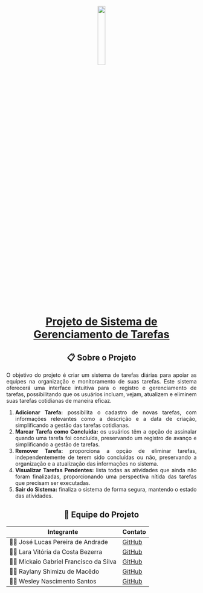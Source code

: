 <p align="center">
  <img src="https://i.imgur.com/HuVsWVG.png" style="width: 20%; max-width: 50%; height: auto;">
</p>


<div align="center">
  <h1>
    <a href="https://github.com/Jose1Lucas/project-03">Projeto de Sistema de Gerenciamento de Tarefas</a>
  </h1>
</div>

<div align="center">
  <h2>📋 Sobre o Projeto</h2>
</div>
<p align="justify">
O objetivo do projeto é criar um sistema de tarefas diárias para apoiar as equipes na organização e monitoramento de suas tarefas. Este sistema oferecerá uma interface intuitiva para o registro e gerenciamento de tarefas, possibilitando que os usuários incluam, vejam, atualizem e eliminem suas tarefas cotidianas de maneira eficaz.
</p>

<div align="justify">
  <ol>
    <li><b>Adicionar Tarefa:</b> possibilita o cadastro de novas tarefas, com informações relevantes como a descrição e a data de criação, simplificando a gestão das tarefas cotidianas.</li>
    <li><b>Marcar Tarefa como Concluída:</b> os usuários têm a opção de assinalar quando uma tarefa foi concluída, preservando um registro de avanço e simplificando a gestão de tarefas.</li>
    <li><b>Remover Tarefa:</b> proporciona a opção de eliminar tarefas, independentemente de terem sido concluídas ou não, preservando a organização e a atualização das informações no sistema.</li>
    <li><b>Visualizar Tarefas Pendentes:</b> lista todas as atividades que ainda não foram finalizadas, proporcionando uma perspectiva nítida das tarefas que precisam ser executadas.</li>
    <li><b>Sair do Sistema:</b> finaliza o sistema de forma segura, mantendo o estado das atividades.</li>
  </ol>
</div>

<div align="center">
  <h2>👥 Equipe do Projeto</h2>

| Integrante | Contato |
|------------|---------|
| 🧑‍💻 José Lucas Pereira de Andrade | [GitHub](https://github.com/Jose1Lucas) |
| 👩‍💻 Lara Vitória da Costa Bezerra | [GitHub](https://github.com/usuario2) |
| 🧑‍🔧 Mickaio Gabriel Francisco da Silva | [GitHub](https://github.com/kaiogabs) |
| 👩‍💼 Raylany Shimizu de Macêdo | [GitHub](https://github.com/usuario4) |
| 🧑‍💼 Wesley Nascimento Santos | [GitHub](https://github.com/usuario5) |
</div>
